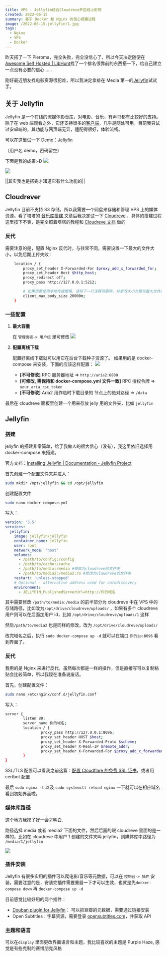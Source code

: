 ```yaml
---
title: VPS · Jellyfin结合Cloudreve开启线上影院
created: 2022-06-15
summary: 基于 Docker 和 Nginx 的信心搭建过程
image: /2022-06-15-jellyfin/1.jpg
tags:
  - Nginx
  - VPS
  - Docker
---
```


昨天搭了一下 Pleroma，完全失败，完全没信心了，所以今天决定随便在[Awesome Self Hosted | LibHunt](https://selfhosted.libhunt.com/)找了一个排名很靠前的东西搭一下，给自己建立一点没有必要的信心……

刚好最近朋友找电影资源很犯难，所以我决定拿排在 Media 第一的[Jellyfin](https://jellyfin.org/)试试手。

## 关于 Jellyfin

Jellyfin 是一个在线的流媒体影音库，对电影、音乐、有声书都有比较好的支持。除了在 web 端观看之外，它还支持很多的[客户端](https://jellyfin.org/clients/)，几乎是随处可用，目前我只试过安卓端的，其功能与网页端无异，适配得很好，体验流畅。

可以在这里试一下 Demo：[Jellyfin](https://demo.jellyfin.org/stable/web/index.html)

（用户名 demo，密码留空）

下面是我的成果:-D
![](https://usc1.contabostorage.com/cc0b816231a841b1b0232d5ef0c6deb1:image/2022/06/f83e0e4eca39ffd0304f847c6ad7b7e2.png)

![](https://usc1.contabostorage.com/cc0b816231a841b1b0232d5ef0c6deb1:image/2022/06/820aa9841a44a52a29436549463e3355.png)

||其实我也是搭完才知道它有什么功能的||

## Cloudrever

Jellyfin 目前不支持 S3 存储，所以我需要一个网盘来存储和管理 VPS 上的媒体资源。看了塔塔的 [音乐库搭建 ](https://mantyke.icu/2022/cloudreve-navidrome/) 文章后我决定试一下 [Cloudreve](https://cloudreve.org/) ，具体的搭建过程这里按下不表，是完全照着塔塔的教程和 [Cloudreve 文档](https://docs.cloudreve.org/getting-started/install) 做的

### 反代

需要注意的是，配置 Nginx 反代时，与往常不同，需要设置一下最大的文件大小，以免后期上传失败：

```bash title="/etc/nginx/conf.d/jellyfin.conf" {7}
	location / {
	    proxy_set_header X-Forwarded-For $proxy_add_x_forwarded_for;
	    proxy_set_header Host $http_host;
	    proxy_redirect off;
	    proxy_pass http://127.0.0.1:5212;

	    # 如果您要使用本地存储策略，请将下一行注释符删除，并更改大小为理论最大文件尺寸
	    client_max_body_size 20000m;
	}
```

### 一些配置

1. **最大容量**

   在 `管理面板-> 用户组` 里可修改
   ![](https://usc1.contabostorage.com/cc0b816231a841b1b0232d5ef0c6deb1:image/2022/06/7aa6d1e4d5d539d725929075b4cf2c5a.png)

2. **配置离线下载**

   配置好离线下载就可以用它在后台下载种子资源了。
   如果用的是 docker-compose 来安装，下面的应该这样配置：
   ![](https://usc1.contabostorage.com/cc0b816231a841b1b0232d5ef0c6deb1:image/2022/06/4a316f6d84f90c58af4d7da1c2480447.png)

   - **[不可修改]** RPC 服务器地址 => `http://aria2:6800`
   - **[可修改, 需保持和 docker-compose.yml 文件一致]** RPC 授权令牌 => `your_aria_rpc_token`
   - **[不可修改]** Aria2 用作临时下载目录的 节点上的绝对路径 => `/data`

最后在 cloudreve 面板里创建一个用来存放 jelly 用的文件夹，比如 `jellyfin`

## Jellyfin

### 搭建

jellyfin 的搭建非常简单，给了我做人的很大信心（没有），我这里依旧选择用 docker-compose 来搭建。

官方文档：[Installing Jellyfin | Documentation - Jellyfin Project](https://jellyfin.org/docs/general/administration/installing.html#docker)

首先创建一个配置文件夹并进入：

```bash
sudo mkdir /opt/jellyfin && cd /opt/jellyfin
```

创建配置文件

```bash
sudo nano docker-compose.yml
```

写入：

```yaml title="docker-compose.yml" {10-11}
version: '3.5'
services:
  jellyfin:
    image: jellyfin/jellyfin
    container_name: jellyfin
    user: root
    network_mode: 'host'
    volumes:
      - /path/to/config:/config
      - /path/to/cache:/cache
      - /path/to/media:/media #修改为cloudreve的文件夹
      - /path/to/media2:/media2:ro #修改为cloudreve的文件夹
    restart: 'unless-stopped'
    # Optional - alternative address used for autodiscovery
    environment:
      - JELLYFIN_PublishedServerUrl=http://你的域名
```

其中需要修改 `/path/to/media:/media` 的前半部分为 cloudreve 中在 VPS 中的存储路径，比如改为`/opt/drive/cloudreve/uploads/` ，如果有多个 cloudreve 用户则可以在后面加用户 id，比如 `/opt/drive/cloudreve/uploads/1` 这样

然后`/path/to/media2` 也是同样的修改，改为 `/opt/drive/cloudreve/uploads/`

改完域名之后，执行 `sudo docker-compose up -d` 就可以在端口 `你的ip:8096` 看到界面了。

### 反代

我用的是 Nginx 来进行反代，虽然每次都是一样的操作，但是直接写可以复制粘贴会比较简单，所以我现在准备说废话。

首先，创建配置文件：

```bash
sudo nano /etc/nginx/conf.d/jellyfin.conf
```

写入：

```bash title="/etc/nginx/conf.d/jellyfin.conf" {2,4}
server {
        listen 80;
        server_name 你的域名;
        location / {
                proxy_pass http://127.0.0.1:8096;
                proxy_set_header HOST $host;
                proxy_set_header X-Forwarded-Proto $scheme;
                proxy_set_header X-Real-IP $remote_addr;
                proxy_set_header X-Forwarded-For $proxy_add_x_forwarded_for;
        }
}
```

SSL/TLS 配置可以看我之前这篇：[配置 Cloudflare 的免费 SSL 证书](2022-06-12-cloudflare)，或者用 certbot 配置

最后 `sudo nginx -t` 以及 `sudo systemctl reload nginx` 一下就可以在相应域名看到初始界面啦。

### 媒体库路径

这个地方我摸了好一会才明白.

路径选择 media 或者 media2 下面的文件，然后后面的跟 cloudreve 里面的是一样的，比如在 cloudreve 中用户 1 创建的文件夹叫 jellyfin，则媒体库中路径为 `/media/1/jellyfin`

![](https://usc1.contabostorage.com/cc0b816231a841b1b0232d5ef0c6deb1:image/2022/06/6fc496318737b099af362731dc5958c6.png)

### 插件安装

Jellyfin 有很多实用的插件可以爬电影/音乐等元数据，可以在 `控制台-> 插件` 安装，需要注意的是，安装完插件需要重启一下才可以生效，也就是先`docker-compose down` 再 `docker-compose up -d`

目前感觉比较好用的两个插件：

- [Douban plugin for Jellyfin](https://github.com/Libitum/jellyfin-plugin-douban)： 可以抓豆瓣的元数据，需要通过链接安装
- Open Subtitles：字幕资源，需要登录 [opensubtitles.com](https://www.opensubtitles.com/zh-CN)，并获取 API

### 主题和语言

可以在`display` 里面更改界面语言和主题，我比较喜欢的主题是 Purple Haze, 感觉是有些克制的赛博朋克风格
